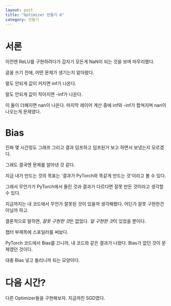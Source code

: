 ```yaml
---
layout: post
title: "Optimizer 만들기 6"
category: 만들기
---
```


# 서론

이전엔 ReLU를 구현하려다가 갑자기 모든게 NaN이 되는 것을 보며 마무리했다.

글을 쓰기 전에, 어떤 문제가 생기는지 알아왔다.

말도 안되게 값이 커지면 inf가 나온다.

말도 안되게 값이 작아지면 -inf가 나온다.

이 둘이 더해지면 nan이 나온다. 마지막 레이어 계산 중에 inf와 -inf가 합쳐지며 nan이 나오는게 문제였다.

# Bias

진짜 몇 시간정도 그래프 그리고 결과 덤프하고 덤프된거 보고 하면서 보냈는지 모르겠다.

그래도 결국엔 문제를 알아낸 것 같다.

지금 내가 만드는 것의 목표는 '결과가 PyTorch와 똑같게 만드는 것'이라고 볼 수 있다.

그래서 무언가가 PyTorch에서 돌린 것과 결과가 다르다면 잘못 만든 것이라고 생각할 수 있다.

지금까지는 내 코드에서 무언가 잘못된 것이 있을까 생각해봤다. 어딘가 잘못 구현한건 아닐까 하고.

결론적으로 말하면, *잘못 구현한 것*은 없었다. *덜 구현한 것*이 있었을 뿐이다.

챕터 부제목에 스포일러를 써놨다.

PyTorch 코드에서 Bias를 끄니까, 내 코드와 같은 결과가 나왔다. Bias가 없던 것이 문제였던 것이다.

대충 Bias 넣고 돌리니까 되는 모양이다.

# 다음 시간?

다른 Optimizer들을 구현해보자. 지금까진 SGD였다.
